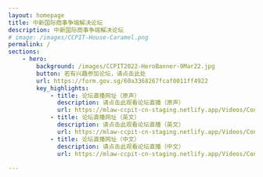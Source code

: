 ```yaml
---
layout: homepage
title: 中新国际商事争端解决论坛
description: 中新国际商事争端解决论坛
# image: /images/CCPIT-House-Caramel.png
permalink: /
sections:
    - hero:
        background: /images/CCPIT2022-HeroBanner-9Mar22.jpg
        button: 若有兴趣参加论坛，请点击此处
        url: https://form.gov.sg/60a3368267fcaf0011ff4922
        key_highlights:
            - title: 论坛直播网址（原声）
              description: 请点击此观看论坛直播（原声）
              url: https://mlaw-ccpit-cn-staging.netlify.app/Videos/Conference-livestream-original-audio
            - title: 论坛直播网址（英文）
              description: 请点击此观看论坛直播（英文）
              url: https://mlaw-ccpit-cn-staging.netlify.app/Videos/Conference-livestream-en
            - title: 论坛直播网址（中文）
              description: 请点击此观看论坛直播（中文）
              url: https://mlaw-ccpit-cn-staging.netlify.app/Videos/Conference-livestream-cn
            
---
```


